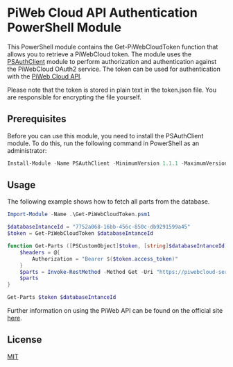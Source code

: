 # PiWeb Cloud API Authentication PowerShell Module

This PowerShell module contains the Get-PiWebCloudToken function that allows you to retrieve a PiWebCloud token. The module uses the [PSAuthClient](https://github.com/alflokken/PSAuthClient) module to perform authorization and authentication against the PiWebCloud OAuth2 service. The token can be used for authentication with the [PiWeb Cloud API](https://zeiss-piweb.github.io/PiWeb-Api/general).

Please note that the token is stored in plain text in the token.json file. You are responsible for encrypting the file yourself.

## Prerequisites

Before you can use this module, you need to install the PSAuthClient module. To do this, run the following command in PowerShell as an administrator:

```powershell
Install-Module -Name PSAuthClient -MinimumVersion 1.1.1 -MaximumVersion 1.1.1 -Scope CurrentUser -Force
```

## Usage

The following example shows how to fetch all parts from the database.

```powershell
Import-Module -Name .\Get-PiWebCloudToken.psm1

$databaseIntanceId = "7752a068-16bb-456c-850c-db9291599a45"
$token = Get-PiWebCloudToken $databaseIntanceId

function Get-Parts ([PSCustomObject]$token, [string]$databaseIntanceId) {
    $headers = @{
        Authorization = "Bearer $($token.access_token)"
    }
    $parts = Invoke-RestMethod -Method Get -Uri "https://piwebcloud-service.metrology.zeiss.com/$($databaseIntanceId)/dataServiceRest/parts" -Headers $headers
    $parts
}

Get-Parts $token $databaseIntanceId
```

Further information on using the PiWeb API can be found on the official site [here](https://zeiss-piweb.github.io/PiWeb-Api/general).

## License

[MIT](https://choosealicense.com/licenses/mit/)
